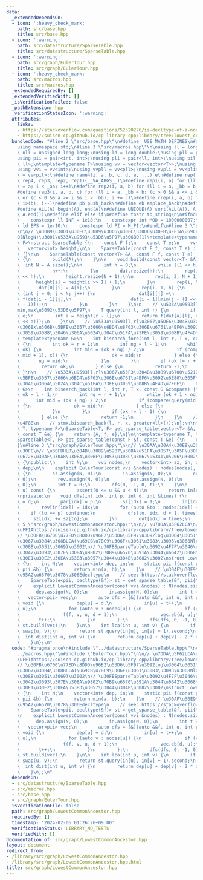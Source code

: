 ```yaml
---
data:
  _extendedDependsOn:
  - icon: ':heavy_check_mark:'
    path: src/base.hpp
    title: src/base.hpp
  - icon: ':warning:'
    path: src/datastructure/SparseTable.hpp
    title: src/datastructure/SparseTable.hpp
  - icon: ':warning:'
    path: src/graph/EulerTour.hpp
    title: src/graph/EulerTour.hpp
  - icon: ':heavy_check_mark:'
    path: src/macros.hpp
    title: src/macros.hpp
  _extendedRequiredBy: []
  _extendedVerifiedWith: []
  _isVerificationFailed: false
  _pathExtension: hpp
  _verificationStatusIcon: ':warning:'
  attributes:
    links:
    - https://stackoverflow.com/questions/52520276/is-decltype-of-a-non-static-member-function-ill-formed
    - https://suisen-cp.github.io/cp-library-cpp/library/tree/lowest_common_ancestor.hpp
  bundledCode: "#line 2 \"src/base.hpp\"\n#define _USE_MATH_DEFINES\n#include <bits/stdc++.h>\n\
    using namespace std;\n#line 3 \"src/macros.hpp\"\n\nusing ll = long long;\nusing\
    \ ull = unsigned long long;\nusing ld = long double;\nusing pll = pair<ll, ll>;\n\
    using pii = pair<int, int>;\nusing pli = pair<ll, int>;\nusing pil = pair<int,\
    \ ll>;\ntemplate<typename T>\nusing vv = vector<vector<T>>;\nusing vvl = vv<ll>;\n\
    using vvi = vv<int>;\nusing vvpll = vv<pll>;\nusing vvpli = vv<pli>;\nusing vvpil\
    \ = vv<pil>;\n#define name4(i, a, b, c, d, e, ...) e\n#define rep(...) name4(__VA_ARGS__,\
    \ rep4, rep3, rep2, rep1)(__VA_ARGS__)\n#define rep1(i, a) for (ll i = 0, _aa\
    \ = a; i < _aa; i++)\n#define rep2(i, a, b) for (ll i = a, _bb = b; i < _bb; i++)\n\
    #define rep3(i, a, b, c) for (ll i = a, _bb = b; (c > 0 && a <= i && i < _bb)\
    \ or (c < 0 && a >= i && i > _bb); i += c)\n#define rrep(i, a, b) for (ll i=(a);\
    \ i>(b); i--)\n#define pb push_back\n#define eb emplace_back\n#define mkp make_pair\n\
    #define ALL(A) begin(A), end(A)\n#define UNIQUE(A) sort(ALL(A)), A.erase(unique(ALL(A)),\
    \ A.end())\n#define elif else if\n#define tostr to_string\n\n#ifndef CONSTANTS\n\
    \    constexpr ll INF = 1e18;\n    constexpr int MOD = 1000000007;\n    constexpr\
    \ ld EPS = 1e-10;\n    constexpr ld PI = M_PI;\n#endif\n#line 3 \"src/datastructure/SparseTable.hpp\"\
    \n\n// \u30B9\u30D1\u30FC\u30B9\u30C6\u30FC\u30D6\u30EB\uFF1A\u69CB\u7BC9\u306B\
    O(NlogN)\u3001\u533A\u9593\u53D6\u5F97\u306BO(1)\ntemplate<typename T, typename\
    \ F>\nstruct SparseTable {\n    const F f;\n    const T e;\n    vv<T> dat;\n \
    \   vector<int> height;\n\n    SparseTable(const F f, const T e) : f(f), e(e)\
    \ {}\n\n    SparseTable(const vector<T> &A, const F f, const T e) : f(f), e(e)\
    \ {\n        build(A);\n    }\n\n    void build(const vector<T> &A) {\n      \
    \  int N = A.size();\n\n        int h = 0;\n        while ((1 << h) <= N) {\n\
    \            h++;\n        }\n        dat.resize(h);\n        rep(i, h) dat[i].resize(1\
    \ << h);\n        height.resize(N + 1);\n\n        rep(i, 2, N + 1) {\n      \
    \      height[i] = height[i >> 1] + 1;\n        }\n        rep(i, N) {\n     \
    \       dat[0][i] = A[i];\n        }\n        rep(i, 1, h) {\n            for\
    \ (int j = 0; j < N; j++) {\n                dat[i][j] =\n                   \
    \ f(dat[i - 1][j],\n                      dat[i - 1][min(j + (1 << (i - 1)), N\
    \ - 1)]);\n            }\n        }\n    }\n\n    // \u533A\u9593[l,r)\u3067\u306E\
    min,max\u3092\u53D6\u5F97\n    T query(int l, int r) {\n        if (l >= r) return\
    \ e;\n        int a = height[r - l];\n        return f(dat[a][l], dat[a][r - (1\
    \ << a)]);\n    }\n\n    // \u533A\u9593[l,r]\u3067\u5DE6\u304B\u3089\u6700\u521D\
    \u306Bx\u306B\u5BFE\u3057\u3066\u6BD4\u8F03\u306E\u6761\u4EF6\u3092\u6E80\u305F\
    \u3059\u3088\u3046\u306A\u5024\u304C\u51FA\u73FE\u3059\u308B\u4F4D\u7F6E\n   \
    \ template<typename G>\n    int bisearch_fore(int l, int r, T x, const G &compare)\
    \ {\n        int ok = r + 1;\n        int ng = l - 1;\n        while (ng + 1 <\
    \ ok) {\n            int mid = (ok + ng) / 2;\n            if (compare(query(l,\
    \ mid + 1), x)) {\n                ok = mid;\n            } else {\n         \
    \       ng = mid;\n            }\n        }\n        if (ok != r + 1) {\n    \
    \        return ok;\n        } else {\n            return -1;\n        }\n   \
    \ }\n\n    // \u533A\u9593[l,r]\u3067\u53F3\u304B\u3089\u6700\u521D\u306Bx\u306B\
    \u5BFE\u3057\u3066\u6BD4\u8F03\u306E\u6761\u4EF6\u3092\u6E80\u305F\u3059\u3088\
    \u3046\u306A\u5024\u304C\u51FA\u73FE\u3059\u308B\u4F4D\u7F6E\n    template<typename\
    \ G>\n    int bisearch_back(int l, int r, T x, const G &compare) {\n        int\
    \ ok = l - 1;\n        int ng = r + 1;\n        while (ok + 1 < ng) {\n      \
    \      int mid = (ok + ng) / 2;\n            if (compare(query(mid, r + 1), x))\
    \ {\n                ok = mid;\n            } else {\n                ng = mid;\n\
    \            }\n        }\n        if (ok != l - 1) {\n            return ok;\n\
    \        } else {\n            return -1;\n        }\n    }\n    // \u4F7F\u7528\
    \u4F8B\n    // stmx.bisearch_back(l, r, x, greater<ll>());\n};\n\ntemplate<typename\
    \ T, typename F>\nSparseTable<T, F> get_sparse_table(vector<T> &A, const F &f,\
    \ const T &e) {\n    return {A, f, e};\n}\n\ntemplate<typename T, typename F>\n\
    SparseTable<T, F> get_sparse_table(const F &f, const T &e) {\n    return {f, e};\n\
    }\n#line 3 \"src/graph/EulerTour.hpp\"\n\n// \u30AA\u30A4\u30E9\u30FC\u30C4\u30A2\
    \u30FC\n// \u30FBHLD\u304B\u3089\u5207\u308A\u51FA\u3057\u305F\u3002\u90E8\u5206\
    \u6728\u30AF\u30A8\u30EA\u306F\u3053\u308C\u3067\u5341\u5206\u3002\nstruct EulerTour\
    \ {\npublic:\n    int N;\n    vvi nodes;\n    vector<int> sz, in, out, rev, par,\
    \ dep;\n\n    explicit EulerTour(const vvi &nodes) : nodes(nodes), N(nodes.size())\
    \ {\n        sz.assign(N, 0);\n        in.assign(N, 0);\n        out.assign(N,\
    \ 0);\n        rev.assign(N, 0);\n        par.assign(N, 0);\n        dep.assign(N,\
    \ 0);\n        int t = 0;\n        dfs(0, -1, 0, t);\n    }\n\n    int operator[](int\
    \ u) const {\n        assert(0 <= u && u < N);\n        return in[u];\n    }\n\
    \nprivate:\n    void dfs(int idx, int p, int d, int &times) {\n        dep[idx]\
    \ = d;\n        par[idx] = p;\n        sz[idx] = 1;\n        in[idx] = times++;\n\
    \        rev[in[idx]] = idx;\n        for (auto &to : nodes[idx]) {\n        \
    \    if (to == p) continue;\n            dfs(to, idx, d + 1, times);\n       \
    \     sz[idx] += sz[to];\n        }\n        out[idx] = times;\n    }\n};\n#line\
    \ 5 \"src/graph/LowestCommonAncestor.hpp\"\n\n// \u7DDA\u5F62LCA\n// \u53C2\u8003\
    \uFF1Ahttps://suisen-cp.github.io/cp-library-cpp/library/tree/lowest_common_ancestor.hpp\n\
    // \u30FB\u6700\u77ED\u8DDD\u96E2\u53D6\u5F97\u3092log\u3064\u3051\u306A\u3044\
    \u3067\u3084\u308BLCA(\u69CB\u7BC9\u306F\u3061\u3083\u3093\u3068NlogN\u304B\u304B\
    \u308B\u3051\u3069)\u3002\n// \u30FBSparseTable\u3092\u4F7F\u3046\u306E\u3067\u3001\
    \u3042\u3093\u307E\u308A\u9802\u70B9\u6570\u591A\u3044\u6642\u3068\u304B\u306F\
    \u30E1\u30E2\u30EA\u53B3\u3057\u3044\u304B\u3082\u3002\nstruct LowestCommonAncestor\
    \ {\n    int N;\n    vector<int> dep, in;\n    static pii f(const pii &a, const\
    \ pii &b) {\n        return min(a, b);\n    }\n    // \u30AF\u30E9\u30B9\u5185\
    \u95A2\u6570\u3078\u306Edecltype\n    // see: https://stackoverflow.com/questions/52520276/is-decltype-of-a-non-static-member-function-ill-formed\n\
    \    SparseTable<pii, decltype(&f)> st = get_sparse_table(&f, pii{MOD, -1});\n\
    \n    explicit LowestCommonAncestor(const vvi &nodes) : N(nodes.size()) {\n  \
    \      dep.assign(N, 0);\n        in.assign(N, 0);\n        int t = 0;\n     \
    \   vector<pii> vec;\n        auto dfs = [&](auto &&f, int u, int p, int d) ->\
    \ void {\n            dep[u] = d;\n            in[u] = t++;\n            vec.eb(d,\
    \ u);\n            for (auto v : nodes[u]) {\n                if (v == p) continue;\n\
    \                f(f, v, u, d + 1);\n                vec.eb(d, u);\n         \
    \       t++;\n            }\n        };\n        dfs(dfs, 0, -1, 0);\n       \
    \ st.build(vec);\n    }\n\n    int lca(int u, int v) {\n        if (in[u] > in[v])\
    \ swap(u, v);\n        return st.query(in[u], in[v] + 1).second;\n    }\n\n  \
    \  int dist(int u, int v) {\n        return dep[u] + dep[v] - 2 * dep[lca(u, v)];\n\
    \    }\n};\n"
  code: "#pragma once\n#include \"../datastructure/SparseTable.hpp\"\n#include \"\
    ../macros.hpp\"\n#include \"EulerTour.hpp\"\n\n// \u7DDA\u5F62LCA\n// \u53C2\u8003\
    \uFF1Ahttps://suisen-cp.github.io/cp-library-cpp/library/tree/lowest_common_ancestor.hpp\n\
    // \u30FB\u6700\u77ED\u8DDD\u96E2\u53D6\u5F97\u3092log\u3064\u3051\u306A\u3044\
    \u3067\u3084\u308BLCA(\u69CB\u7BC9\u306F\u3061\u3083\u3093\u3068NlogN\u304B\u304B\
    \u308B\u3051\u3069)\u3002\n// \u30FBSparseTable\u3092\u4F7F\u3046\u306E\u3067\u3001\
    \u3042\u3093\u307E\u308A\u9802\u70B9\u6570\u591A\u3044\u6642\u3068\u304B\u306F\
    \u30E1\u30E2\u30EA\u53B3\u3057\u3044\u304B\u3082\u3002\nstruct LowestCommonAncestor\
    \ {\n    int N;\n    vector<int> dep, in;\n    static pii f(const pii &a, const\
    \ pii &b) {\n        return min(a, b);\n    }\n    // \u30AF\u30E9\u30B9\u5185\
    \u95A2\u6570\u3078\u306Edecltype\n    // see: https://stackoverflow.com/questions/52520276/is-decltype-of-a-non-static-member-function-ill-formed\n\
    \    SparseTable<pii, decltype(&f)> st = get_sparse_table(&f, pii{MOD, -1});\n\
    \n    explicit LowestCommonAncestor(const vvi &nodes) : N(nodes.size()) {\n  \
    \      dep.assign(N, 0);\n        in.assign(N, 0);\n        int t = 0;\n     \
    \   vector<pii> vec;\n        auto dfs = [&](auto &&f, int u, int p, int d) ->\
    \ void {\n            dep[u] = d;\n            in[u] = t++;\n            vec.eb(d,\
    \ u);\n            for (auto v : nodes[u]) {\n                if (v == p) continue;\n\
    \                f(f, v, u, d + 1);\n                vec.eb(d, u);\n         \
    \       t++;\n            }\n        };\n        dfs(dfs, 0, -1, 0);\n       \
    \ st.build(vec);\n    }\n\n    int lca(int u, int v) {\n        if (in[u] > in[v])\
    \ swap(u, v);\n        return st.query(in[u], in[v] + 1).second;\n    }\n\n  \
    \  int dist(int u, int v) {\n        return dep[u] + dep[v] - 2 * dep[lca(u, v)];\n\
    \    }\n};\n"
  dependsOn:
  - src/datastructure/SparseTable.hpp
  - src/macros.hpp
  - src/base.hpp
  - src/graph/EulerTour.hpp
  isVerificationFile: false
  path: src/graph/LowestCommonAncestor.hpp
  requiredBy: []
  timestamp: '2024-02-06 01:26:20+09:00'
  verificationStatus: LIBRARY_NO_TESTS
  verifiedWith: []
documentation_of: src/graph/LowestCommonAncestor.hpp
layout: document
redirect_from:
- /library/src/graph/LowestCommonAncestor.hpp
- /library/src/graph/LowestCommonAncestor.hpp.html
title: src/graph/LowestCommonAncestor.hpp
---
```

